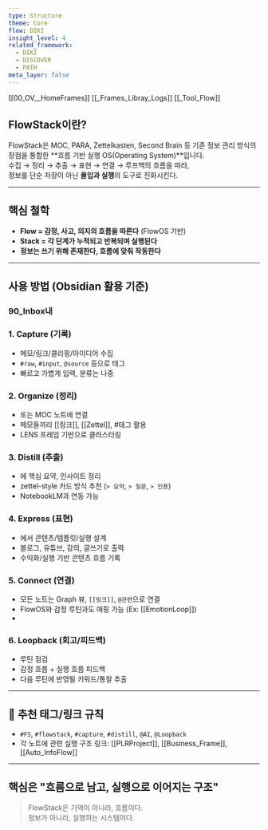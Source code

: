 ```yaml
---
type: Structure
theme: Core
flow: DIKI
insight_level: 4
related_framework:
  - DIKI
  - DISCOVER
  - PATH
meta_layer: false
---
```

[[00_OV__HomeFrames]]
[[_Frames_Libray_Logs]]
[[_Tool_Flow]]
## FlowStack이란?

FlowStack은 MOC, PARA, Zettelkasten, Second Brain 등 기존 정보 관리 방식의 장점을 통합한  **흐름 기반 실행 OS(Operating System)**입니다.  
수집 → 정리 → 추출 → 표현 → 연결 → 루프백의 흐름을 따라,  
정보를 단순 저장이 아닌 **몰입과 실행**의 도구로 진화시킨다.

---

## 핵심 철학

- **Flow = 감정, 사고, 의지의 흐름을 따른다** (FlowOS 기반)
- **Stack = 각 단계가 누적되고 반복되며 실행된다**
- **정보는 쓰기 위해 존재한다, 흐름에 맞춰 작동한다**

---

## 사용 방법 (Obsidian 활용 기준)
### 90_Inbox내

### 1. Capture (기록)  
- 메모/링크/클리핑/아이디어 수집  
- `#raw`, `#input`, `@source` 등으로 태그  
- 빠르고 가볍게 입력, 분류는 나중

### 2. Organize (정리)  
- 또는 MOC 노트에 연결  
- 메모들끼리 [[링크]], [[Zettel]], #태그 활용  
- LENS 프레임 기반으로 클러스터링

### 3. Distill (추출)  
- 에 핵심 요약, 인사이트 정리  
- zettel-style 카드 방식 추천 (`> 요약`, `> 질문`, `> 인용`)  
- NotebookLM과 연동 가능

### 4. Express (표현)  
- 에서 콘텐츠/템플릿/실행 설계 
- 블로그, 유튜브, 강의, 글쓰기로 출력
- 수익화/실행 기반 콘텐츠 흐름 기록

### 5. Connect (연결)  
- 모든 노트는 Graph 뷰, `[[링크]]`, `@관련`으로 연결  
- FlowOS와 감정 루틴과도 매핑 가능 (Ex: [[EmotionLoop]])
- 
### 6. Loopback (회고/피드백)  
-  루틴 점검  
- 감정 흐름 + 실행 흐름 피드백 
- 다음 루틴에 반영될 키워드/통찰 추출


---

## 📎 추천 태그/링크 규칙

- `#FS`, `#flowstack`, `#capture`, `#distill`, `@AI`, `@Loopback`
- 각 노트에 관련 실행 구조 링크: [[PLRProject]], [[Business_Frame]], [[Auto_InfoFlow]]

---

##  핵심은 "흐름으로 남고, 실행으로 이어지는 구조"

> FlowStack은 기억이 아니라, 흐름이다.  
> 정보가 아니라, 실행하는 시스템이다.


